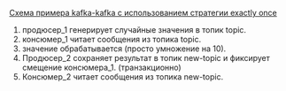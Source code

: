 [Схема примера kafka-kafka с использованием стратегии exactly once](https://excalidraw.com/#json=MO-sKbHGM7d0nc5Na6iG3,KldLbefwOX_738hBDexlaQ)

1. продюсер_1 генерирует случайные значения в топик topic.
2. консюмер_1 читает сообщения из топика topic.
3. значение обрабатывается (просто умножение на 10).
4. Продюсер_2 сохраняет результат в топик new-topic и фиксирует смещение консюмера_1. (транзакционно)
5. Консюмер_2 читает сообщения из топика new-topic.